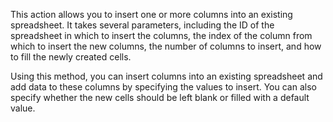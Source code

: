 This action allows you to insert one or more columns into an existing spreadsheet. It takes several parameters, including the ID of the spreadsheet in which to insert the columns, the index of the column from which to insert the new columns, the number of columns to insert, and how to fill the newly created cells.

Using this method, you can insert columns into an existing spreadsheet and add data to these columns by specifying the values to insert. You can also specify whether the new cells should be left blank or filled with a default value.